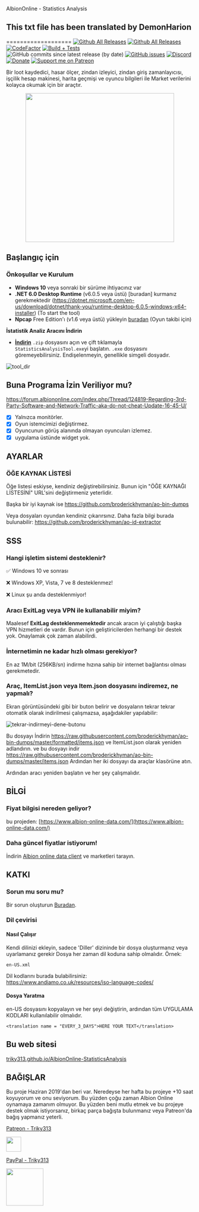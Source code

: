 AlbionOnline - Statistics Analysis

## This txt file has been translated by DemonHarion
===================
[![Github All Releases](https://img.shields.io/github/v/release/Triky313/AlbionOnline-StatisticsAnalysis)](https://github.com/Triky313/AlbionOnline-StatisticsAnalysis/releases)
[![Github All Releases](https://img.shields.io/github/downloads/Triky313/AlbionOnline-StatisticsAnalysis/total.svg)](https://github.com/Triky313/AlbionOnline-StatisticsAnalysis/releases) 
[![CodeFactor](https://www.codefactor.io/repository/github/triky313/albiononline-statisticsanalysis/badge/main)](https://www.codefactor.io/repository/github/triky313/albiononline-statisticsanalysis/overview/main)
[![Build + Tests](https://github.com/Triky313/AlbionOnline-StatisticsAnalysis/actions/workflows/build-and-unit-tests.yml/badge.svg)](https://github.com/Triky313/AlbionOnline-StatisticsAnalysis/actions/workflows/dotnet-desktop.yml)
![GitHub commits since latest release (by date)](https://img.shields.io/github/commits-since/Triky313/AlbionOnline-StatisticsAnalysis/latest?color=AF3B7F)
[![GitHub issues](https://img.shields.io/github/issues/Triky313/AlbionOnline-StatisticsAnalysis)](https://github.com/Triky313/AlbionOnline-StatisticsAnalysis/issues)
[![Discord](https://img.shields.io/discord/772406813438115891?color=%237289da&label=Discord&logo=discord&logoColor=%237289da&style=flat)](https://discord.gg/Wv5RWehbrU)
[![Donate](https://img.shields.io/badge/paypal-donate-1e477a)](https://www.paypal.com/donate/?hosted_button_id=N6T3CWXYNGHKC)
[![Support me on Patreon](https://img.shields.io/endpoint.svg?url=https%3A%2F%2Fshieldsio-patreon.vercel.app%2Fapi%3Fusername%3DTriky313%26type%3Dpatrons&style=flat)](https://patreon.com/Triky313)

Bir loot kaydedici, hasar ölçer, zindan izleyici, zindan giriş zamanlayıcısı, işçilik hesap makinesi, harita geçmişi ve oyuncu bilgileri ile Market verilerini kolayca okumak için bir araçtır.

<p align="center" align='right'>
  <img src="https://user-images.githubusercontent.com/14247773/147143464-c36d0cba-dddb-4b34-bd2e-11e3f65e3289.png" data-canonical-src="https://user-images.githubusercontent.com/14247773/147143464-c36d0cba-dddb-4b34-bd2e-11e3f65e3289.png" width="400" height="400" />
</p>

## Başlangıç için

### Önkoşullar ve Kurulum
- **Windows 10** veya sonraki bir sürüme ihtiyacınız var
- **.NET 6.0 Desktop Runtime** (v6.0.5 veya üstü) [buradan] kurmanız gerekmektedir (https://dotnet.microsoft.com/en-us/download/dotnet/thank-you/runtime-desktop-6.0.5-windows-x64-installer) (To start the tool)
- **Npcap** Free Edition'ı (v1.6 veya üstü) yükleyin [buradan](https://npcap.com/#download) (Oyun takibi için)

**İstatistik Analiz Aracını İndirin**
- [**İndirin**](https://github.com/Triky313/AlbionOnline-StatisticsAnalysis/releases/download/v5.17.3/StatisticsAnalysis-AlbionOnline-v5.17.3-x64.zip)
`.zip` dosyasını açın ve çift tıklamayla `StatisticsAnalysisTool.exe`yi başlatın. `.exe` dosyasını göremeyebilirsiniz. Endişelenmeyin, genellikle simgeli dosyadır.

![tool_dir](https://user-images.githubusercontent.com/14247773/170473306-4dcc629e-384e-41b2-ada8-657cabe1b472.png)


## Buna Programa İzin Veriliyor mu?
https://forum.albiononline.com/index.php/Thread/124819-Regarding-3rd-Party-Software-and-Network-Traffic-aka-do-not-cheat-Update-16-45-U/

- [x] Yalnızca monitörler.
- [x] Oyun istemcimizi değiştirmez.
- [x] Oyuncunun görüş alanında olmayan oyuncuları izlemez.
- [x] uygulama üstünde widget yok.

## AYARLAR

### ÖĞE KAYNAK LİSTESİ
Öğe listesi eskiyse, kendiniz değiştirebilirsiniz. Bunun için "ÖĞE KAYNAĞI LİSTESİNİ" URL'sini değiştirmeniz yeterlidir.

Başka bir iyi kaynak ise https://github.com/broderickhyman/ao-bin-dumps

Veya dosyaları oyundan kendiniz çıkarırsınız. Daha fazla bilgi burada bulunabilir: https://github.com/broderickhyman/ao-id-extractor


## SSS
### Hangi işletim sistemi desteklenir?
✅ Windows 10 ve sonrası

❌ Windows XP, Vista, 7 ve 8 desteklenmez!

❌ Linux şu anda desteklenmiyor!

### Aracı ExitLag veya VPN ile kullanabilir miyim?
Maalesef **ExitLag desteklenmemektedir** ancak aracın iyi çalıştığı başka VPN hizmetleri de vardır. Bunun için geliştiricilerden herhangi bir destek yok. Onaylamak çok zaman alabilirdi.

### İnternetimin ne kadar hızlı olması gerekiyor?
En az 1M/bit (256KB/sn) indirme hızına sahip bir internet bağlantısı olması gerekmetedir.

### Araç, ItemList.json veya Item.json dosyasını indiremez, ne yapmalı?
Ekran görüntüsündeki gibi bir buton belirir ve dosyaların tekrar tekrar otomatik olarak indirilmesi çalışmazsa, aşağıdakiler yapılabilir:

![tekrar-indirmeyi-dene-butonu](https://user-images.githubusercontent.com/14247773/170475039-3739e5cd-5d02-41bf-a77d-f58290de75a3.png)

Bu dosyayı İndirin https://raw.githubusercontent.com/broderickhyman/ao-bin-dumps/master/formatted/items.json ve ItemList.json olarak yeniden adlandırın.
ve
bu dosyayı indir https://raw.githubusercontent.com/broderickhyman/ao-bin-dumps/master/items.json 
Ardından her iki dosyayı da araçlar klasörüne atın.

Ardından aracı yeniden başlatın ve her şey çalışmalıdır.


## BİLGİ

### Fiyat bilgisi nereden geliyor?
bu projeden: [https://www.albion-online-data.com/](https://www.albion-online-data.com/)

### Daha güncel fiyatlar istiyorum!
İndirin [Albion online data client](https://www.albion-online-data.com/) ve marketleri tarayın.


## KATKI

### Sorun mu soru mu?
Bir sorun oluşturun [Buradan](https://github.com/Triky313/AlbionOnline-StatisticsAnalysis/issues).

### Dil çevirisi

#### Nasıl Çalışır
Kendi dilinizi ekleyin, sadece 'Diller' dizininde bir dosya oluşturmanız veya uyarlamanız gerekir
Dosya her zaman dil koduna sahip olmalıdır.
Örnek:
```
en-US.xml
```

Dil kodlarını burada bulabilirsiniz: https://www.andiamo.co.uk/resources/iso-language-codes/

#### Dosya Yaratma
en-US dosyasını kopyalayın ve her şeyi değiştirin, ardından tüm UYGULAMA KODLARI kullanılabilir olmalıdır.
```
<translation name = "EVERY_3_DAYS">HERE YOUR TEXT</translation>
```

## Bu web sitesi
[triky313.github.io/AlbionOnline-StatisticsAnalysis](https://triky313.github.io/AlbionOnline-StatisticsAnalysis/)

## BAĞIŞLAR
Bu proje Haziran 2019'dan beri var. Neredeyse her hafta bu projeye +10 saat koyuyorum ve onu seviyorum. Bu yüzden çoğu zaman Albion Online oynamaya zamanım olmuyor. Bu yüzden beni mutlu etmek ve bu projeye destek olmak istiyorsanız, birkaç parça bağışta bulunmanız veya Patreon'da bağış yapmanız yeterli.

[Patreon - Triky313](https://www.patreon.com/triky313)

<img src="https://user-images.githubusercontent.com/14247773/166248069-3211a206-b475-4e83-860b-e5c51b9554bf.png" data-canonical-src="https://www.patreon.com/triky313" width="40" height="40" />

[PayPal - Triky313](https://www.paypal.com/donate/?hosted_button_id=N6T3CWXYNGHKC)

<img src="https://user-images.githubusercontent.com/14247773/201472890-33a0ed70-7ef8-4804-aa84-46f0a84f3168.png" width="100" height="100" />
